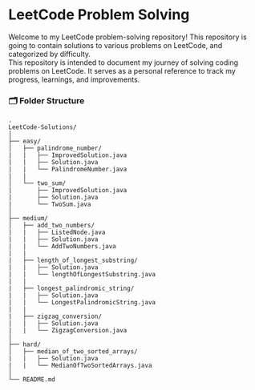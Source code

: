 # LeetCode Problem Solving
Welcome to my LeetCode problem-solving repository! This repository is going to contain solutions to various problems on LeetCode, and categorized by difficulty. <br>
This repository is intended to document my journey of solving coding problems on LeetCode. It serves as a personal reference to track my progress, learnings, and improvements.

### 🗂️ Folder Structure

    .
    LeetCode-Solutions/
    │
    ├── easy/ 
    │   ├── palindrome_number/
    |   |   ├── ImprovedSolution.java
    |   |   ├── Solution.java
    |   |   └── PalindromeNumber.java
    |   |   
    │   └── two_sum/
    |       ├── ImprovedSolution.java
    |       ├── Solution.java
    |       └── TwoSum.java
    │
    ├── medium/
    │   ├── add_two_numbers/
    |   |   ├── ListedNode.java
    |   |   ├── Solution.java
    |   |   └── AddTwoNumbers.java
    |   |   
    |   ├── length_of_longest_substring/
    |   |   ├── Solution.java
    |   |   └── lengthOfLongestSubstring.java
    |   |  
    |   ├── longest_palindromic_string/
    |   |   ├── Solution.java
    |   |   └── LongestPalindromicString.java
    |   |  
    |   ├── zigzag_conversion/
    |   |   ├── Solution.java
    |   |   └── ZigzagConversion.java
    │
    ├── hard/
    │   ├── median_of_two_sorted_arrays/    
    |   |   ├── Solution.java
    |   |   └── MedianOfTwoSortedArrays.java
    │
    └── README.md


